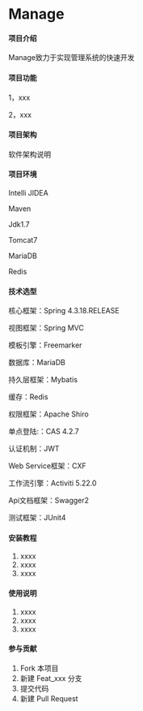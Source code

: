 # Manage

#### 项目介绍
Manage致力于实现管理系统的快速开发

#### 项目功能
1，xxx

2，xxx

#### 项目架构
软件架构说明

#### 项目环境
Intelli JIDEA

Maven

Jdk1.7

Tomcat7

MariaDB

Redis

#### 技术选型

核心框架：Spring 4.3.18.RELEASE 

视图框架：Spring MVC

模板引擎：Freemarker

数据库：MariaDB

持久层框架：Mybatis

缓存：Redis

权限框架：Apache Shiro

单点登陆:：CAS 4.2.7

认证机制：JWT

Web Service框架：CXF

工作流引擎：Activiti 5.22.0

Api文档框架：Swagger2

测试框架：JUnit4

#### 安装教程

1. xxxx
2. xxxx
3. xxxx

#### 使用说明

1. xxxx
2. xxxx
3. xxxx

#### 参与贡献

1. Fork 本项目
2. 新建 Feat_xxx 分支
3. 提交代码
4. 新建 Pull Request